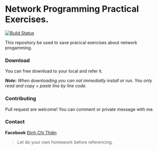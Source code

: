 # Network Programming Practical Exercises.
[![Build Status](https://travis-ci.org/dcthienit1997/network_programming.svg?branch=master)](https://travis-ci.org/dcthienit1997/network_programming)


This repository be used to save pracical exercises about network progamming.
### Download
You can free download to your local and refer it.

***Note:***
*When downloading you can not immediatly install or run. You only read and copy + paste line by line code.*
### Contributing
Pull request are welcome!
You can comment or private message with me.
### Contact
**Facebook** [Đinh Chí Thiên](https://www.facebook.com/thuhoachithien)

>Let do your own homework before referencing.
